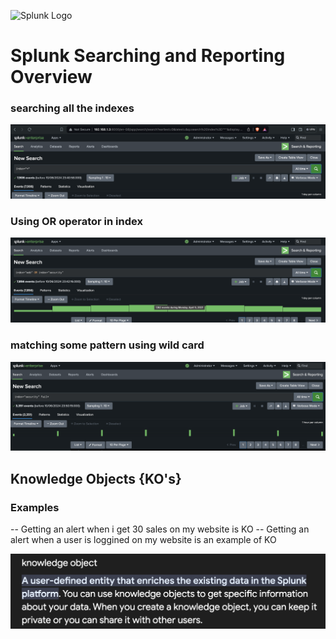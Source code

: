 ![Splunk Logo](https://upload.wikimedia.org/wikipedia/commons/f/f8/Splunk_logo.png)

# Splunk Searching and Reporting Overview

### searching all the indexes 

<img src="allindex.png">

### Using OR operator in index 

<img src="orindex.png">

### matching some pattern using wild card 

<img src="wild.png">



## Knowledge Objects {KO's}

### Examples 

-- Getting an alert when i get 30 sales on my website is KO 
-- Getting an alert when a user is loggined on my website is an example of KO

<img src="ko.png">

